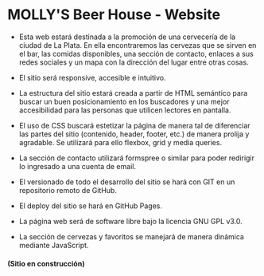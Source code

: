 # MOLLY'S Beer House - Website

- Esta web estará destinada a la promoción de una cervecería de la ciudad de La Plata. En ella encontraremos las cervezas que se sirven en el bar, las comidas disponibles, una sección de contacto, enlaces a sus redes sociales y un mapa con la dirección del lugar entre otras cosas.

- El sitio será responsive, accesible e intuitivo.

- La estructura del sitio estará creada a partir de HTML semántico para buscar un buen posicionamiento en los buscadores y una mejor accesibilidad para las personas que utilicen lectores en pantalla.

- El uso de CSS buscará estetizar la página de manera tal de diferenciar las partes del sitio (contenido, header, footer, etc.) de manera prolija y agradable. Se utilizará para ello flexbox, grid y media queries.

- La sección de contacto utilizará formspree o similar para poder redirigir lo ingresado a una cuenta de email.

- El versionado de todo el desarrollo del sitio se hará con GIT en un repositorio remoto de GitHub.

- El deploy del sitio se hará en GitHub Pages.

- La página web será de software libre bajo la licencia GNU GPL v3.0.

- La sección de cervezas y favoritos se manejará de manera dinámica mediante JavaScript.

#### (Sitio en construcción)
